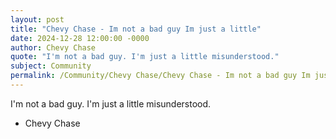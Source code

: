 ```yaml
---
layout: post
title: "Chevy Chase - Im not a bad guy Im just a little"
date: 2024-12-28 12:00:00 -0000
author: Chevy Chase
quote: "I'm not a bad guy. I'm just a little misunderstood."
subject: Community
permalink: /Community/Chevy Chase/Chevy Chase - Im not a bad guy Im just a little
---
```


I'm not a bad guy. I'm just a little misunderstood.

- Chevy Chase
